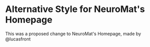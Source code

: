 # Alternative Style for NeuroMat's Homepage

This was a proposed change to NeuroMat's Homepage, made by @lucasfront
